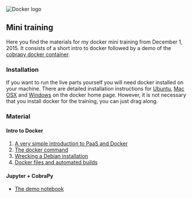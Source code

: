 ![Docker logo](https://upload.wikimedia.org/wikipedia/commons/7/79/Docker_%28container_engine%29_logo.png)

## Mini training

Here you find the materials for my docker mini training from December 1, 2015. It consists of a short intro to docker followed by
a demo of the [cobrapy docker container](https://github.com/cdiener/cobra-docker).

### Installation

If you want to run the live parts yourself you will need docker installed on your machine. There are detailed
installation instructions for [Ubuntu](https://docs.docker.com/linux/), 
[Mac OSX](https://docs.docker.com/mac/) and [Windows](https://docs.docker.com/windows/) 
on the docker home page. However, it is not necessary that you install docker for the training, you can just drag along.

### Material

#### Intro to Docker

1. [A very simple introduction to PaaS and Docker](https://speakerdeck.com/cdiener/docker-mini-training)
2. [The docker command](docker_command.md) 
3. [Wrecking a Debian installation](wrecking_debian.md)
4. [Docker files and automated builds](docker_extra.md)

#### Jupyter + CobraPy

- [The demo notebook](demo.ipynb)


